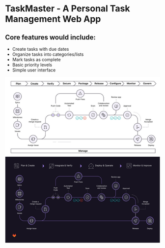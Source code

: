 # TaskMaster - A Personal Task Management Web App

## Core features would include:

* Create tasks with due dates
* Organize tasks into categories/lists
* Mark tasks as complete
* Basic priority levels
* Simple user interface


![gitlab_stages](gitlab_stages_full.png)
<br />
![gitlab_stages_simple](gitlab_stages_simplified.png)
<br />
